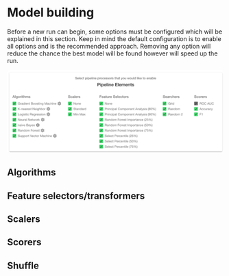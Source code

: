 # Model building

Before a new run can begin, some options must be configured which will be explained in this section. Keep in mind the default configuration is to enable all options and is the recommended approach. Removing any option will reduce the chance the best model will be found however will speed up the run.

![Pipeline Elements](./images/pipeline-elements.png)

## Algorithms

## Feature selectors/transformers

## Scalers

## Scorers

## Shuffle

